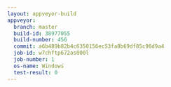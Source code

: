 ```yaml
---
layout: appveyor-build
appveyor:
  branch: master
  build-id: 38977055
  build-number: 456
  commit: a6b489b82b4c6350156ec53fa8b69df85c96d9a4
  job-id: w7chftp672as000l
  job-number: 1
  os-name: Windows
  test-result: 0
---
```

